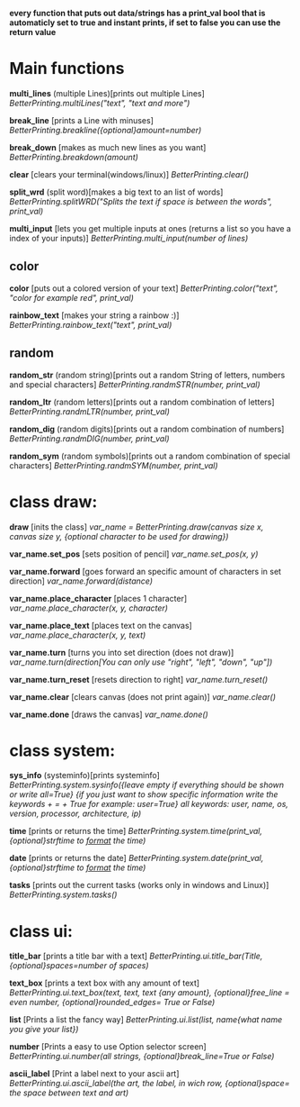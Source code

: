 **every function that puts out data/strings has a print_val bool that is automaticly set to true and instant prints, if set to false you can use the return value**

# Main functions

**multi_lines** (multiple Lines)[prints out multiple Lines]    _BetterPrinting.multiLines("text", "text and more")_

**break_line** [prints a Line with minuses]     _BetterPrinting.breakline({optional}amount=number)_

**break_down** [makes as much new lines as you want]     _BetterPrinting.breakdown(amount)_

**clear** [clears your terminal(windows/linux)]     _BetterPrinting.clear()_

**split_wrd** (split word)[makes a big text to an list of words]    _BetterPrinting.splitWRD("Splits the text if space is between the words", print_val)_

**multi_input** [lets you get multiple inputs at ones (returns a list so you have a index of your inputs)]     _BetterPrinting.multi_input(number of lines)_

## color

**color** [puts out a colored version of your text]    _BetterPrinting.color("text", "color for example red", print_val)_

**rainbow_text** [makes your string a rainbow :)]     _BetterPrinting.rainbow_text("text", print_val)_

## random

**random_str** (random string)[prints out a random String of letters, numbers and special characters]    _BetterPrinting.randmSTR(number, print_val)_

**random_ltr** (random letters)[prints out a random combination of letters]    _BetterPrinting.randmLTR(number, print_val)_

**random_dig** (random digits)[prints out a random combination of numbers]    _BetterPrinting.randmDIG(number, print_val)_

**random_sym** (random symbols)[prints out a random combination of special characters]    _BetterPrinting.randmSYM(number, print_val)_

# class draw:

**draw** [inits the class]    _var_name = BetterPrinting.draw(canvas size x, canvas size y, {optional character to be used for drawing})_

**var_name.set_pos** [sets position of pencil]    _var_name.set_pos(x, y)_

**var_name.forward** [goes forward an specific amount of characters in set direction]    _var_name.forward(distance)_

**var_name.place_character** [places 1 character]    _var_name.place_character(x, y, character)_

**var_name.place_text** [places text on the canvas]    _var_name.place_character(x, y, text)_

**var_name.turn** [turns you into set direction (does not draw)]    _var_name.turn(direction[You can only use "right", "left", "down", "up"])_

**var_name.turn_reset** [resets direction to right]    _var_name.turn_reset()_

**var_name.clear** [clears canvas (does not print again)]    _var_name.clear()_

**var_name.done** [draws the canvas]    _var_name.done()_

# class system:

**sys_info** (systeminfo)[prints systeminfo]     _BetterPrinting.system.sysinfo({leave empty if everything should be shown or write all=True} {if you just want to show specific information write the keywords + = + True for example: user=True} all keywords: user, name, os, version, processor, architecture, ip)_

**time** [prints or returns the time]     _BetterPrinting.system.time(print_val, {optional}strftime to <a href="https://docs.python.org/3/library/datetime.html#strftime-and-strptime-format-codes">format</a> the time)_

**date** [prints or returns the date]     _BetterPrinting.system.date(print_val, {optional}strftime to <a href="https://docs.python.org/3/library/datetime.html#strftime-and-strptime-format-codes">format</a> the time)_

**tasks** [prints out the current tasks (works only in windows and Linux)]     _BetterPrinting.system.tasks()_

# class ui:

**title_bar** [prints a title bar with a text]     _BetterPrinting.ui.title_bar(Title, {optional}spaces=number of spaces)_

**text_box** [prints a text box with any amount of text]     _BetterPrinting.ui.text_box(text, text, text {any amount}, {optional}free_line = even number, {optional}rounded_edges= True or False)_

**list** [Prints a list the fancy way]     _BetterPrinting.ui.list(list, name{what name you give your list})_

**number** [Prints a easy to use Option selector screen]     _BetterPrinting.ui.number(all strings, {optional}break_line=True or False)_

**ascii_label** [Print a label next to your ascii art]     _BetterPrinting.ui.ascii_label(the art, the label, in wich row, {optional}space= the space between text and art)_

